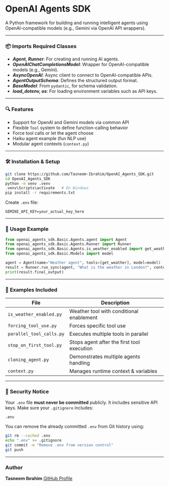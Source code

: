 # OpenAI Agents SDK

A Python framework for building and running intelligent agents using OpenAI-compatible models (e.g., Gemini via OpenAI API wrappers).

---

### 📦 **Imports Required Classes**

* ***Agent, Runner***: For creating and running AI agents.
* ***OpenAIChatCompletionsModel***: Wrapper for OpenAI-compatible models (e.g., Gemini).
* ***AsyncOpenAI***: Async client to connect to OpenAI-compatible APIs.
* ***AgentOutputSchema***: Defines the structured output format.
* ***BaseModel***: From `pydantic`, for schema validation.
* ***load\_dotenv, os***: For loading environment variables such as API keys.

---

### 🔍 **Features**

* Support for OpenAI and Gemini models via common API
* Flexible `Tool` system to define function-calling behavior
* Force tool calls or let the agent choose
* Haiku agent example (fun NLP use)
* Modular agent contexts (`context.py`)

---

### 🛠️ **Installation & Setup**

```bash
git clone https://github.com/Tasneem-Ibrahim/OpenAI_Agents_SDK.git
cd OpenAI_Agents_SDK
python -m venv .venv
.venv\Scripts\activate   # On Windows
pip install -r requirements.txt
```

Create `.env` file:

```env
GEMINI_API_KEY=your_actual_key_here
```

---

### 🧪 **Usage Example**

```python
from openai_agents_sdk.Basic.Agents.agent import Agent
from openai_agents_sdk.Basic.Agents.Runner import Runner
from openai_agents_sdk.Basic.Agents.is_weather_enabled import get_weather
from openai_agents_sdk.Basic.Models import model

agent = Agent(name="Weather agent", tools=[get_weather], model=model)
result = Runner.run_sync(agent, "What is the weather in London?", context={"user_type": "pro"})
print(result.final_output)
```

---

### 📁 **Examples Included**

| File                     | Description                                |
| ------------------------ | ------------------------------------------ |
| `is_weather_enabled.py`  | Weather tool with conditional enablement   |
| `forcing_tool_use.py`    | Forces specific tool use                   |
| `parallel_tool_calls.py` | Executes multiple tools in parallel        |
| `stop_on_first_tool.py`  | Stops agent after the first tool execution |
| `cloning_agent.py`       | Demonstrates multiple agents handling      |
| `context.py`             | Manages runtime context & variables        |

---

### 🔐 **Security Notice**

Your `.env` file **must never be committed** publicly. It includes sensitive API keys. Make sure your `.gitignore` includes:

```gitignore
.env
```

You can remove the already committed `.env` from Git history using:

```bash
git rm --cached .env
echo ".env" >> .gitignore
git commit -m "Remove .env from version control"
git push
```

---

### **Author**

**Tasneem Ibrahim**
[GitHub Profile](https://github.com/Tasneem-Ibrahim)

